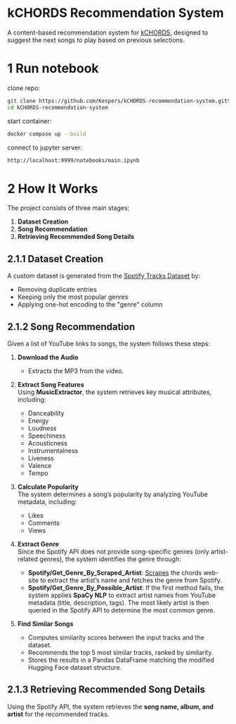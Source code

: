 # kCHORDS Recommendation System  

A content-based recommendation system for [kCHORDS](https://github.com/Kespers/kCHORDS), designed to suggest the next songs to play based on previous selections.  

# 1 Run notebook
clone repo:
```bash
git clone https://github.com/Kespers/kCHORDS-recommendation-system.gittata
cd kCHORDS-recommendation-system
```

start container:
```bash
docker compose up --build
```

connect to jupyter server:
```bash
http://localhost:9999/notebooks/main.ipynb
```

# 2 How It Works  

The project consists of three main stages:  

1. **Dataset Creation**  
2. **Song Recommendation**  
3. **Retrieving Recommended Song Details**  

## 2.1.1 Dataset Creation  

A custom dataset is generated from the [Spotify Tracks Dataset](https://huggingface.co/datasets/maharshipandya/spotify-tracks-dataset) by:  

- Removing duplicate entries  
- Keeping only the most popular genres  
- Applying one-hot encoding to the "genre" column  

## 2.1.2 Song Recommendation  

Given a list of YouTube links to songs, the system follows these steps:  

1. **Download the Audio**  
   - Extracts the MP3 from the video.  

2. **Extract Song Features**  
   Using **MusicExtractor**, the system retrieves key musical attributes, including:  
   - Danceability  
   - Energy  
   - Loudness  
   - Speechiness  
   - Acousticness  
   - Instrumentalness  
   - Liveness  
   - Valence  
   - Tempo  

3. **Calculate Popularity**  
   The system determines a song’s popularity by analyzing YouTube metadata, including:  
   - Likes  
   - Comments  
   - Views  

4. **Extract Genre**  
   Since the Spotify API does not provide song-specific genres (only artist-related genres), the system identifies the genre through:  

   - **Spotify/Get_Genre_By_Scraped_Artist**: [Scrapes](https://github.com/Kespers/kCHORDS/tree/main/chords-scraper) the chords web-site to extract the artist’s name and fetches the genre from Spotify.  
   - **Spotify/Get_Genre_By_Possible_Artist**: If the first method fails, the system applies **SpaCy NLP** to extract artist names from YouTube metadata (title, description, tags). The most likely artist is then queried in the Spotify API to determine the most common genre.  

5. **Find Similar Songs**  
   - Computes similarity scores between the input tracks and the dataset.  
   - Recommends the top 5 most similar tracks, ranked by similarity.  
   - Stores the results in a Pandas DataFrame matching the modified Hugging Face dataset structure.  

## 2.1.3 Retrieving Recommended Song Details  

Using the Spotify API, the system retrieves the **song name, album, and artist** for the recommended tracks.  